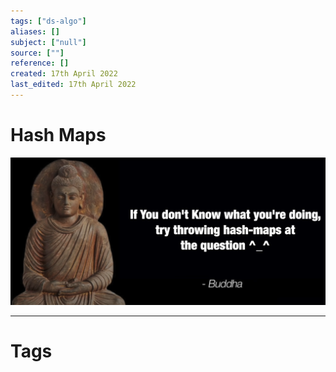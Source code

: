 ```yaml
---
tags: ["ds-algo"]
aliases: []
subject: ["null"]
source: [""]
reference: []
created: 17th April 2022
last_edited: 17th April 2022
---
```


# Hash Maps


![buddah](../assets/buddah.png)

---
# Tags